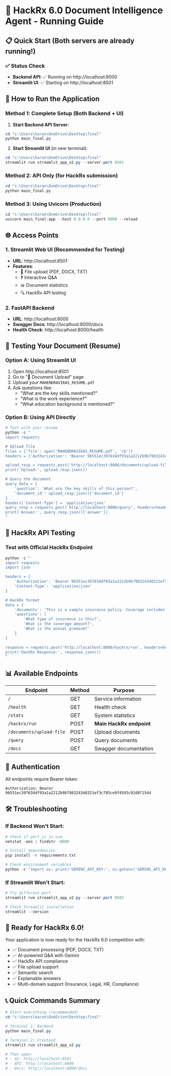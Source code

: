 # 🚀 HackRx 6.0 Document Intelligence Agent - Running Guide

## 📋 Quick Start (Both servers are already running!)

### ✅ Status Check

- **Backend API**: ✅ Running on http://localhost:8000
- **Streamlit UI**: ✅ Starting on http://localhost:8501

## 🔧 How to Run the Application

### Method 1: Complete Setup (Both Backend + UI)

1. **Start Backend API Server**:

```powershell
cd "c:\Users\haran\OneDrive\Desktop\final"
python main_final.py
```

2. **Start Streamlit UI** (in new terminal):

```powershell
cd "c:\Users\haran\OneDrive\Desktop\final"
streamlit run streamlit_app_v2.py --server.port 8501
```

### Method 2: API Only (for HackRx submission)

```powershell
cd "c:\Users\haran\OneDrive\Desktop\final"
python main_final.py
```

### Method 3: Using Uvicorn (Production)

```powershell
cd "c:\Users\haran\OneDrive\Desktop\final"
uvicorn main_final:app --host 0.0.0.0 --port 8000 --reload
```

## 🌐 Access Points

### 1. **Streamlit Web UI** (Recommended for Testing)

- **URL**: http://localhost:8501
- **Features**:
  - 📄 File upload (PDF, DOCX, TXT)
  - ❓ Interactive Q&A
  - 📊 Document statistics
  - 🔍 HackRx API testing

### 2. **FastAPI Backend**

- **URL**: http://localhost:8000
- **Swagger Docs**: http://localhost:8000/docs
- **Health Check**: http://localhost:8000/health

## 🧪 Testing Your Document (Resume)

### Option A: Using Streamlit UI

1. Open http://localhost:8501
2. Go to "📄 Document Upload" page
3. Upload your `MAHENDRAVIKAS_RESUME.pdf`
4. Ask questions like:
   - "What are the key skills mentioned?"
   - "What is the work experience?"
   - "What education background is mentioned?"

### Option B: Using API Directly

```powershell
# Test with your resume
python -c "
import requests

# Upload file
files = {'file': open('MAHENDRAVIKAS_RESUME.pdf', 'rb')}
headers = {'Authorization': 'Bearer 96551ec397634df93a1a2212b9b798324340321ef3c785ce9f4593c92d8f1544'}

upload_resp = requests.post('http://localhost:8000/documents/upload-file', headers=headers, files=files)
print('Upload:', upload_resp.json())

# Query the document
query_data = {
    'question': 'What are the key skills of this person?',
    'document_id': upload_resp.json()['document_id']
}
headers['Content-Type'] = 'application/json'
query_resp = requests.post('http://localhost:8000/query', headers=headers, json=query_data)
print('Answer:', query_resp.json()['answer'])
"
```

## 🎯 HackRx API Testing

### Test with Official HackRx Endpoint

```powershell
python -c "
import requests
import json

headers = {
    'Authorization': 'Bearer 96551ec397634df93a1a2212b9b798324340321ef3c785ce9f4593c92d8f1544',
    'Content-Type': 'application/json'
}

# HackRx format
data = {
    'documents': 'This is a sample insurance policy. Coverage includes medical expenses up to $100,000. Premium is $500 annually.',
    'questions': [
        'What type of insurance is this?',
        'What is the coverage amount?',
        'What is the annual premium?'
    ]
}

response = requests.post('http://localhost:8000/hackrx/run', headers=headers, json=data)
print('HackRx Response:', response.json())
"
```

## 📊 Available Endpoints

| Endpoint                 | Method | Purpose                  |
| ------------------------ | ------ | ------------------------ |
| `/`                      | GET    | Service information      |
| `/health`                | GET    | Health check             |
| `/stats`                 | GET    | System statistics        |
| `/hackrx/run`            | POST   | **Main HackRx endpoint** |
| `/documents/upload-file` | POST   | Upload documents         |
| `/query`                 | POST   | Query documents          |
| `/docs`                  | GET    | Swagger documentation    |

## 🔐 Authentication

All endpoints require Bearer token:

```
Authorization: Bearer 96551ec397634df93a1a2212b9b798324340321ef3c785ce9f4593c92d8f1544
```

## 🛠 Troubleshooting

### If Backend Won't Start:

```powershell
# Check if port is in use
netstat -ano | findstr :8000

# Install dependencies
pip install -r requirements.txt

# Check environment variables
python -c "import os; print('GEMINI_API_KEY:', os.getenv('GEMINI_API_KEY')[:10]+'...' if os.getenv('GEMINI_API_KEY') else 'Missing')"
```

### If Streamlit Won't Start:

```powershell
# Try different port
streamlit run streamlit_app_v2.py --server.port 8502

# Check Streamlit installation
streamlit --version
```

## 🎉 Ready for HackRx 6.0!

Your application is now ready for the HackRx 6.0 competition with:

- ✅ Document processing (PDF, DOCX, TXT)
- ✅ AI-powered Q&A with Gemini
- ✅ HackRx API compliance
- ✅ File upload support
- ✅ Semantic search
- ✅ Explainable answers
- ✅ Multi-domain support (Insurance, Legal, HR, Compliance)

## 📞 Quick Commands Summary

```powershell
# Start everything (recommended)
cd "c:\Users\haran\OneDrive\Desktop\final"

# Terminal 1: Backend
python main_final.py

# Terminal 2: Frontend
streamlit run streamlit_app_v2.py

# Then open:
# - UI: http://localhost:8501
# - API: http://localhost:8000
# - Docs: http://localhost:8000/docs
```
